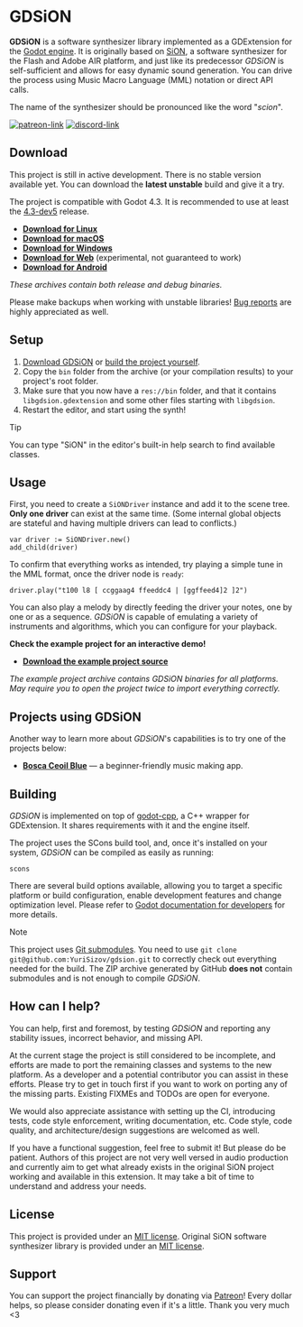 # GDSiON

**GDSiON** is a software synthesizer library implemented as a GDExtension for the [Godot engine](https://godotengine.org/). It is originally based on [SiON](https://github.com/keim/SiON), a software synthesizer for the Flash and Adobe AIR platform, and just like its predecessor _GDSiON_ is self-sufficient and allows for easy dynamic sound generation. You can drive the process using Music Macro Language (MML) notation or direct API calls.

The name of the synthesizer should be pronounced like the word "_scion_".

[![patreon-link](https://img.shields.io/badge/Patreon-orange?label=support%20the%20project&color=%23F2614B&style=for-the-badge)](https://patreon.com/YuriSizov)
[![discord-link](https://img.shields.io/badge/Discord-purple?label=get%20in%20touch&color=%235865F2&style=for-the-badge)](https://discord.gg/S657Y9KPF9)

## Download

This project is still in active development. There is no stable version available yet. You can download the **latest unstable** build and give it a try.

The project is compatible with Godot 4.3. It is recommended to use at least the [4.3-dev5](https://godotengine.org/download/archive/4.3-dev5/) release.

* **[Download for Linux](https://github.com/YuriSizov/gdsion/releases/download/latest-unstable/libgdsion-linux.zip)**
* **[Download for macOS](https://github.com/YuriSizov/gdsion/releases/download/latest-unstable/libgdsion-macos.zip)**
* **[Download for Windows](https://github.com/YuriSizov/gdsion/releases/download/latest-unstable/libgdsion-windows.zip)**
* **[Download for Web](https://github.com/YuriSizov/gdsion/releases/download/latest-unstable/libgdsion-web.zip)** (experimental, not guaranteed to work)
* **[Download for Android](https://github.com/YuriSizov/gdsion/releases/download/latest-unstable/libgdsion-android.zip)**

_These archives contain both release and debug binaries._

Please make backups when working with unstable libraries! [Bug reports](https://github.com/YuriSizov/gdsion/issues) are highly appreciated as well.

## Setup

1. [Download GDSiON](#download) or [build the project yourself](#building).
2. Copy the `bin` folder from the archive (or your compilation results) to your project's root folder.
3. Make sure that you now have a `res://bin` folder, and that it contains `libgdsion.gdextension` and some other files starting with `libgdsion`.
4. Restart the editor, and start using the synth!

> [!TIP]
> You can type "SiON" in the editor's built-in help search to find available classes.

## Usage

First, you need to create a `SiONDriver` instance and add it to the scene tree. **Only one driver** can exist at the same time. (Some internal global objects are stateful and having multiple drivers can lead to conflicts.)

```gdscript
var driver := SiONDriver.new()
add_child(driver)
```

To confirm that everything works as intended, try playing a simple tune in the MML format, once the driver node is `ready`:

```gdscript
driver.play("t100 l8 [ ccggaag4 ffeeddc4 | [ggffeed4]2 ]2")
```

You can also play a melody by directly feeding the driver your notes, one by one or as a sequence. _GDSiON_ is capable of emulating a variety of instruments and algorithms, which you can configure for your playback.

**Check the example project for an interactive demo!**

* **[Download the example project source](https://github.com/YuriSizov/gdsion/releases/download/latest-unstable/example-project-source.zip)**

_The example project archive contains GDSiON binaries for all platforms. May require you to open the project twice to import everything correctly._

## Projects using GDSiON

Another way to learn more about _GDSiON_'s capabilities is to try one of the projects below:

* **[Bosca Ceoil Blue](https://github.com/YuriSizov/boscaceoil-blue)** — a beginner-friendly music making app.

## Building

_GDSiON_ is implemented on top of [godot-cpp](https://github.com/godotengine/godot-cpp), a C++ wrapper for GDExtension. It shares requirements with it and the engine itself.

The project uses the SCons build tool, and, once it's installed on your system, _GDSiON_ can be compiled as easily as running:

```shell
scons
```

There are several build options available, allowing you to target a specific platform or build configuration, enable development features and change optimization level. Please refer to [Godot documentation for developers](https://docs.godotengine.org/en/latest/contributing/development/compiling/index.html) for more details.

> [!NOTE]
> This project uses [Git submodules](https://git-scm.com/book/en/v2/Git-Tools-Submodules). You need to use `git clone git@github.com:YuriSizov/gdsion.git` to correctly check out everything needed for the build. The ZIP archive generated by GitHub **does not** contain submodules and is not enough to compile _GDSiON_.

## How can I help?

You can help, first and foremost, by testing _GDSiON_ and reporting any stability issues, incorrect behavior, and missing API.

At the current stage the project is still considered to be incomplete, and efforts are made to port the remaining classes and systems to the new platform. As a developer and a potential contributor you can assist in these efforts. Please try to get in touch first if you want to work on porting any of the missing parts. Existing FIXMEs and TODOs are open for everyone.

We would also appreciate assistance with setting up the CI, introducing tests, code style enforcement, writing documentation, etc. Code style, code quality, and architecture/design suggestions are welcomed as well.

If you have a functional suggestion, feel free to submit it! But please do be patient. Authors of this project are not very well versed in audio production and currently aim to get what already exists in the original SiON project working and available in this extension. It may take a bit of time to understand and address your needs.

## License

This project is provided under an [MIT license](LICENSE). Original SiON software synthesizer library is provided under an [MIT license](https://github.com/keim/SiON/blob/1e6d6cd20bbc0379f5a81f607ac87a105163648f/LICENSE.md).

## Support

You can support the project financially by donating via [Patreon](https://www.patreon.com/YuriSizov)! Every dollar helps, so please consider donating even if it's a little. Thank you very much <3
